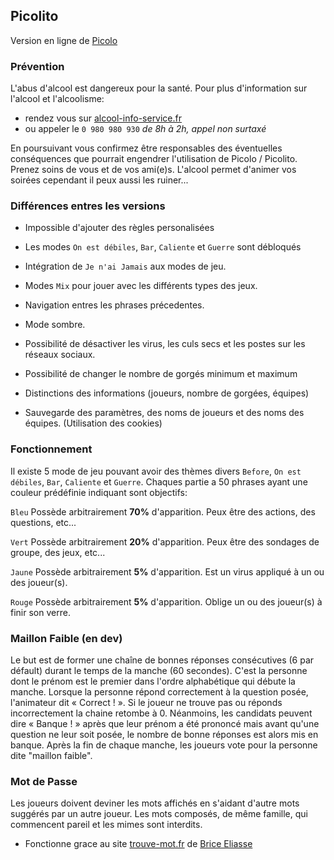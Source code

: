 ## Picolito

Version en ligne de [Picolo](http://www.marmelapp.com/picolo)

### Prévention
L'abus d'alcool est dangereux pour la santé. Pour plus d'information sur l'alcool et l'alcoolisme:
- rendez vous sur [alcool-info-service.fr](https://www.alcool-info-service.fr/)
- ou appeler le `0 980 980 930` _de 8h à 2h, appel non surtaxé_

En poursuivant vous confirmez être responsables des éventuelles conséquences que pourrait engendrer l'utilisation de Picolo / Picolito.
Prenez soins de vous et de vos ami(e)s. L'alcool permet d'animer vos soirées cependant il peux aussi les ruiner...

### Différences entres les versions

- Impossible d'ajouter des règles personalisées

- Les modes `On est débiles`, `Bar`, `Caliente` et `Guerre` sont débloqués
- Intégration de `Je n'ai Jamais` aux modes de jeu.
- Modes `Mix` pour jouer avec les différents types des jeux.
- Navigation entres les phrases précedentes.
- Mode sombre.
- Possibilité de désactiver les virus, les culs secs et les postes sur les réseaux sociaux.
- Possibilité de changer le nombre de gorgés minimum et maximum
- Distinctions des informations (joueurs, nombre de gorgées, équipes)
- Sauvegarde des paramètres, des noms de joueurs et des noms des équipes. (Utilisation des cookies)

### Fonctionnement

Il existe 5 mode de jeu pouvant avoir des thèmes divers `Before`, `On est débiles`, `Bar`, `Caliente` et `Guerre`.
Chaques partie a 50 phrases ayant une couleur prédéfinie indiquant sont objectifs:

`Bleu`
Possède arbitrairement **70%** d'apparition.
Peux être des actions, des questions, etc...

`Vert`
Possède arbitrairement **20%** d'apparition.
Peux être des sondages de groupe, des jeux, etc...

`Jaune`
Possède arbitrairement **5%** d'apparition.
Est un virus appliqué à un ou des joueur(s).

`Rouge`
Possède arbitrairement **5%** d'apparition.
Oblige un ou des joueur(s) à finir son verre.

### Maillon Faible (en dev)

Le but est de former une chaîne de bonnes réponses consécutives (6 par défault) durant le temps de la manche (60 secondes).
C'est la personne dont le prénom est le premier dans l'ordre alphabétique qui débute la manche. Lorsque la personne répond correctement à la question posée, l'animateur dit « Correct ! ». Si le joueur ne trouve pas ou réponds incorrectement la chaine retombe à 0.
Néanmoins, les candidats peuvent dire « Banque ! » après que leur prénom a été prononcé mais avant qu'une question ne leur soit posée, le nombre de bonne réponses est alors mis en banque.
Après la fin de chaque manche, les joueurs vote pour la personne dite "maillon faible".

### Mot de Passe ###
Les joueurs doivent deviner les mots affichés en s'aidant d'autre mots suggérés par un autre joueur.
Les mots composés, de même famille, qui commencent pareil et les mimes sont interdits.
- Fonctionne grace au site [trouve-mot.fr](https://trouve-mot.fr/) de [Brice Eliasse](https://brice-eliasse.com/)